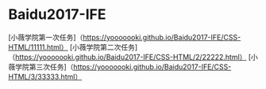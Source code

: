 # Baidu2017-IFE
[小薇学院第一次任务]（https://yooooooki.github.io/Baidu2017-IFE/CSS-HTML/11111.html）
[小薇学院第二次任务]（https://yooooooki.github.io/Baidu2017-IFE/CSS-HTML/2/22222.html）
[小薇学院第三次任务]（https://yooooooki.github.io/Baidu2017-IFE/CSS-HTML/3/33333.html）

